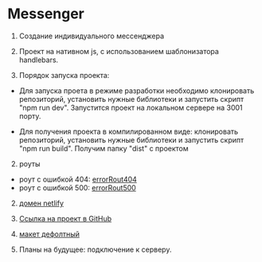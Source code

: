 # Messenger

1. Создание индивидуального мессенджера

2. Проект на нативном js, с использованием шаблонизатора handlebars.

2. Порядок запуска проекта:

- Для запуска проета в режиме разработки необходимо клонировать репозиторий, установить нужные библиотеки и запустить скрипт "npm run dev".
  Запустится проект на локальном сервере на 3001 порту.

- Для получения проекта в компилированном виде: клонировать репозиторий, установить нужные библиотеки и запустить скрипт "npm run build".
  Получим папку "dist" с проектом

2. роуты
- роут с ошибкой 404: [errorRout404](https://messenger15.netlify.app?key=error404)
- роут с ошибкой 500: [errorRout500](https://messenger15.netlify.app?key=error500)

2. [домен netlify](https://messenger15.netlify.app/)

2. [Ссылка на проект в GitHub](https://github.com/alix1982/middle.messenger.praktikum.yandex)

2. [макет дефолтный](https://www.figma.com/file/jF5fFFzgGOxQeB4CmKWTiE/Chat_external_link?node-id=0%3A1)

2. Планы на будущее: подключение к серверу.
